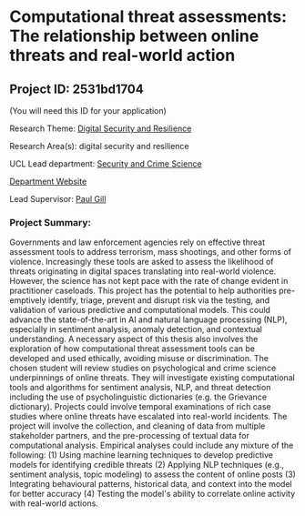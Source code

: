 # Computational threat assessments: The relationship between online threats and real-world action

## Project ID: **2531bd1704**
(You will need this ID for your application)

Research Theme: [Digital Security and Resilience](../themes/digital-security-and-resilience.md)

Research Area(s):
digital security and resilience

UCL Lead department: [Security and Crime Science](../departments/security-and-crime-science.md)

[Department Website](https://www.ucl.ac.uk/security-crime-science)

Lead Supervisor: [Paul Gill](https://profiles.ucl.ac.uk/34998)

### Project Summary:

Governments and law enforcement agencies rely on effective threat assessment tools to address terrorism, mass shootings, and other forms of violence. Increasingly these tools are asked to assess the likelihood of threats originating in digital spaces translating into real-world violence. However, the science has not kept pace with the rate of change evident in practitioner caseloads. This project has the potential to help authorities pre-emptively identify, triage, prevent and disrupt risk via the testing, and validation of various predictive and computational models. This could advance the state-of-the-art in AI and natural language processing (NLP), especially in sentiment analysis, anomaly detection, and contextual understanding. A necessary aspect of this thesis also involves the exploration of how computational threat assessment tools can be developed and used ethically, avoiding misuse or discrimination. The chosen student will review studies on psychological and crime science underpinnings of online threats. They will investigate existing computational tools and algorithms for sentiment analysis, NLP, and threat detection including the use of psycholinguistic dictionaries (e.g. the Grievance dictionary).   Projects could involve temporal examinations of rich case studies where online threats have escalated into real-world incidents. The project will involve the collection, and cleaning of data from multiple stakeholder partners, and the pre-processing of textual data for computational analysis. Empirical analyses could include any mixture of the following: (1) Using machine learning techniques to develop predictive models for identifying credible threats (2) Applying NLP techniques (e.g., sentiment analysis, topic modeling) to assess the content of online posts (3) Integrating behavioural patterns, historical data, and context into the model for better accuracy (4) Testing the model's ability to correlate online activity with real-world actions.
